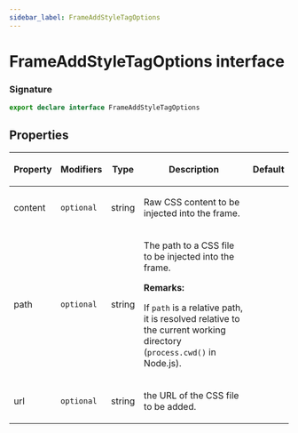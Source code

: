 ```yaml
---
sidebar_label: FrameAddStyleTagOptions
---
```


# FrameAddStyleTagOptions interface

### Signature

```typescript
export declare interface FrameAddStyleTagOptions
```

## Properties

<table><thead><tr><th>

Property

</th><th>

Modifiers

</th><th>

Type

</th><th>

Description

</th><th>

Default

</th></tr></thead>
<tbody><tr><td>

<span id="content">content</span>

</td><td>

`optional`

</td><td>

string

</td><td>

Raw CSS content to be injected into the frame.

</td><td>

</td></tr>
<tr><td>

<span id="path">path</span>

</td><td>

`optional`

</td><td>

string

</td><td>

The path to a CSS file to be injected into the frame.

**Remarks:**

If `path` is a relative path, it is resolved relative to the current working directory (`process.cwd()` in Node.js).

</td><td>

</td></tr>
<tr><td>

<span id="url">url</span>

</td><td>

`optional`

</td><td>

string

</td><td>

the URL of the CSS file to be added.

</td><td>

</td></tr>
</tbody></table>
